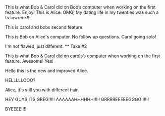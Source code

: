 
This is what Bob & Carol did on Bob’s computer when working on the first feature. Enjoy! 
This is Alice. OMG, My dating life in my twenties was such a trainwreck!!!

This is carol and bobs second feature.

This is Bob on Alice's computer. No follow up questions. 
Carol going solo! 


I'm not flawed, just different.
** Take #2

This is what Bob & Carol did on carols’s computer when working on the first feature. Awesome! Yes!

Hello this is the new and improved Alice.


HELLLLLOOO?


Alice, it's still you with different hair. 

HEY GUYS ITS GREG!!!!! AAAAAAHHHHHH!!!!! GRRRREEEEEGGGG!!!!!!

BYEEEE!!!!

